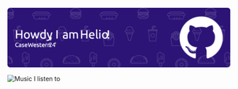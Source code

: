 ![Header](./github-header-image.png)

![Music I listen to](https://spotify-recently-played-readme.vercel.app/api?user=bvfm69117wdtcjqyg21t5pqhr)

<!---
lxd262/lxd262 is a ✨ special ✨ repository because its `README.md` (this file) appears on your GitHub profile.
You can click the Preview link to take a look at your changes.
--->
